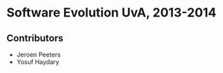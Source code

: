 Software Evolution UvA, 2013-2014
=================================

Contributors
------------

* Jeroen Peeters
* Yosuf Haydary
